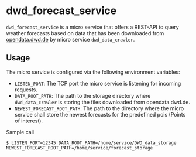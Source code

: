 # dwd_forecast_service
`dwd_forecast_service` is a micro service that offers a REST-API to query weather forecasts based on data that has been downloaded from [opendata.dwd.de](http://opendata.dwd.de) by micro service `dwd_data_crawler`.

## Usage
The micro service is configured via the following environment variables:
* `LISTEN_PORT`: The TCP port the micro service is listening for incoming requests.
* `DATA_ROOT_PATH`: The path to the storage directory where `dwd_data_crawler` is storing the files downloaded from opendata.dwd.de.
* `NEWEST_FORECAST_ROOT_PATH`: The path to the directory where the micro service shall store the newest forecasts for the predefined pois (Points of interest).

Sample call
```
$ LISTEN_PORT=12345 DATA_ROOT_PATH=/home/service/DWD_data_storage NEWEST_FORECAST_ROOT_PATH=/home/service/forecast_storage
```

